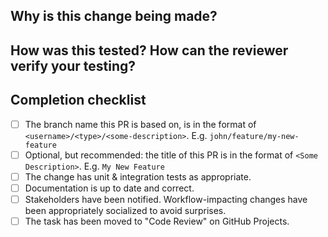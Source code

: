 <!--- Please fill in the answer to "What does this PR do?" above. -->

## Why is this change being made?

## How was this tested? How can the reviewer verify your testing?

## Completion checklist

- [ ] The branch name this PR is based on, is in the format of
      `<username>/<type>/<some-description>`.  E.g. `john/feature/my-new-feature`
- [ ] Optional, but recommended: the title of this PR is in the format of `<Some Description>`.  E.g. `My New Feature`
- [ ] The change has unit & integration tests as appropriate.
- [ ] Documentation is up to date and correct.
- [ ] Stakeholders have been notified. Workflow-impacting changes have
      been appropriately socialized to avoid surprises.
- [ ] The task has been moved to "Code Review" on GitHub Projects.